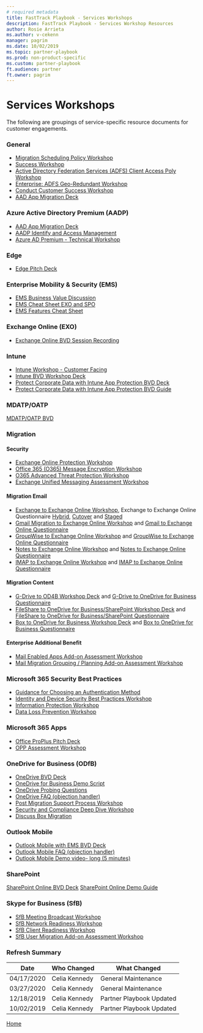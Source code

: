 ```yaml
---  
# required metadata  
title: FastTrack Playbook - Services Workshops
description: FastTrack Playbook - Services Workshop Resources
author: Rosie Arrieta
ms.author: v-cekenn
manager: pagrim
ms.date: 10/02/2019  
ms.topic: partner-playbook  
ms.prod: non-product-specific  
ms.custom: partner-playbook  
ft.audience: partner
ft.owner: pagrim
---  
```


# Services Workshops

The following are groupings of service-specific resource documents for customer engagements.

### General

- [Migration Scheduling Policy Workshop](https://aka.ms/AA7628b)
- [Success Workshop](https://ftdocs-bcm.azureedge.net/public/en-us-success-workshop-deck-v1.pptx)
- [Active Directory Federation Services (ADFS) Client Access Poly Workshop](https://ftdocs-bcm.azureedge.net/public/en-us-adfs-client-access-policy-workshop-v1.pptx)
- [Enterprise: ADFS Geo-Redundant Workshop](https://ftdocs-bcm.azureedge.net/public/en-us-adfs-geo-redundant-v1.pptx)
- [Conduct Customer Success Workshop](assess-conduct-customer-success-workshop-partner.md)
- [AAD App Migration Deck](https://aka.ms/frpaadappmigrationdeck)

### Azure Active Directory Premium (AADP)

- [AAD App Migration Deck](https://aka.ms/FRPAzureADPremiumWorkshops)
- [AADP Identify and Access Management](https://ftdocs-bcm.azureedge.net/public/aadp-identity-access-management-bvd-deck-localized-v1.docx)
- [Azure AD Premium - Technical Workshop](https://aka.ms/FRPFTOPTask2533WorkshopLocalized)

### Edge

- [Edge Pitch Deck](https://ftdocs-bcm.azureedge.net/public/frp-microsoft-edge-bvd-v1.pdf)

### Enterprise Mobility & Security (EMS)

- [EMS Business Value Discussion](https://ftdocs-bcm.azureedge.net/public/frp-ems-bvd-v1.pdf)
- [EMS Cheat Sheet EXO and SPO](https://ftdocs-bcm.azureedge.net/public/frp-ems-cheat-sheet-exo-and-spo-v1.pptx)
- [EMS Features Cheat Sheet](https://ftdocs-bcm.azureedge.net/public/frp-ems-features-cheat-sheet-v1.pptx)

### Exchange Online (EXO)

- [Exchange Online BVD Session Recording](https://ftdocs-bcm.azureedge.net/public/frp-exo-bvd-v1.pdf)

### Intune

- [Intune Workshop - Customer Facing](https://ftdocs-bcm.azureedge.net/public/m365-ems-microsoft-intune-workshops-v1.pdf)
- [Intune BVD Workshop Deck](https://ftdocs-bcm.azureedge.net/public/frp-microsoft-intune-bvd-v1.pdf)
- [Prote​ct Corporate​ Data with Intune App Protection BVD Deck](https://ftdocs-bcm.azureedge.net/public/frp-microsoft-intune-protect-bvd-v1.pdf)
- [Protect Cor​​​porate Data with In​​tune A​​​p​​p Protection BVD Guide](https://ftdocs-bcm.azureedge.net/public/frp-guidance-intune-protect-corporate-data-v1.pdf)

### MDATP/OATP

[MDATP/OATP BVD](https://ftdocs-bcm.azureedge.net/public/frp-mdatp-oatp-bvd-v1.pptx)

### Migration

#### Security

- [Exchange Online Protection Workshop](https://ftdocs-bcm.azureedge.net/public/en-us-o365-eop-workshop-v1.pptx)
- [Office 365 (O365) Message Encryption Workshop](https://ftdocs-bcm.azureedge.net/public/en-us-o365-ome-workshop-v1.pptx)
- [O365 Advanced Threat Protection Workshop](https://ftdocs-bcm.azureedge.net/public/en-us-365-atp-workshop-v1.pptx)
- [Exchange Unified Messaging Assessment Workshop](https://ftdocs-bcm.azureedge.net/public/en-us-exchange-unified-messaging-assessment-workshop-v1.pptx)

#### Migration Email

- [Exchange to Exchange Online Workshop](https://aka.ms/AA6sezx), Exchange to Exchange Online Questionnaire [Hybrid](https://aka.ms/AA6sez9), [Cutover](https://aka.ms/AA6sezd) and [Staged](https://aka.ms/AA6smno)
- [Gmail Migration to Exchange Online Workshop](https://aka.ms/AA6toq2) and [Gmail to Exchange Online Questionnaire](https://aka.ms/AA6sgh7)
- [GroupWise to Exchange Online Workshop](https://aka.ms/AA6toq2) and [GroupWise to Exchange Online Questionnaire](https://aka.ms/AA6sgi3)
- [Notes to Exchange Online Workshop](https://aka.ms/AA6so22) and [Notes to Exchange Online Questionnaire](https://aka.ms/AA6so92)
- [IMAP to Exchange Online Workshop](https://aka.ms/AA6toqa) and [IMAP to Exchange Online Questionnaire](https://aka.ms/AA6twa6)

#### Migration Content

- [G-Drive to OD4B Workshop Deck](https://aka.ms/AA6tuzy) and [G-Drive to OneDrive for Business Questionnaire](https://aka.ms/AA6tuzg)
- [FileShare to OneDrive for Business/SharePoint Workshop Deck](https://aka.ms/AA6s9hw) and [FileShare to OneDrive for Business/SharePoint Questionnaire](https://aka.ms/AA7isal)
- [Box to OneDrive for Business Workshop Deck](https://aka.ms/AA6s1qo) and [Box to OneDrive for Business Questionnaire](https://aka.ms/AA6s1qw)

#### Enterprise Additional Benefit

- [Mail Enabled Apps Add-on Assessment Workshop](https://ftdocs-bcm.azureedge.net/public/en-us-mail-enabled-apps-add-on-assessment-workshop-v1.pptx)
- [Mail Migration Grouping / Planning Add-on Assessment Workshop](https://ftdocs-bcm.azureedge.net/public/mail-migration-grouping-planning-addon-assment-workshop-v1.pptx)

### Microsoft 365 Security Best Practices

- [Guidance for Choosing an Authentication Method](FRPHubAADPChoosingtherightauthentication)
- [Identity and Device Security Best Practices Workshop](https://aka.ms/FRPDeploySecurelyGuidance)
- [Information Protection Workshop](https://ftdocs-bcm.azureedge.net/public/en-us-o365-ip-discussion-v1.pptx)
- [Data Loss Prevention Workshop](https://ftdocs-bcm.azureedge.net/public/en-us-o365-dlp-workshop-v1.pptx)

### Microsoft 365 Apps

- [​​​​Office ProPlus Pitch Deck](https://ftdocs-bcm.azureedge.net/public/frp-opp-pitch-deck-v1.pdf)
- [OPP Assessment Workshop](https://ftdocs-bcm.azureedge.net/public/en-us-o365-proplus-assessment-workshop-v4.pptx)

### OneDrive for Business (ODfB)

- [OneDrive BVD Deck](https://ftdocs-bcm.azureedge.net/public/frp-onedrive-bvd-deck.pdf)
- [OneDrive for Business Demo Script](https://ftdocs-bcm.azureedge.net/public/frp-onedrive-business-demo-script-v1.docx)
- [OneDrive Probing Questions](https://ftdocs-bcm.azureedge.net/public/frp-onedrive-probing-questions-v1.pdf)
- [OneDrive FAQ (objection handler)](https://ftdocs-bcm.azureedge.net/public/frp-onedrive-objection-handler-v1.pdf)
- [Post Migration Support Process Workshop](https://ftdocs-bcm.azureedge.net/public/od4b-post-migration-support-process-workshop-v1.pptx)
- [Security and Compliance Deep Dive Workshop](https://ftdocs-bcm.azureedge.net/public/en-us-onedrive-securityandcompliance-v1.pptx)
- [Discuss Box Migration](https://aka.ms/AA6s1qw)

### Outlook Mobile

- [Outlook Mobile with EMS BVD Deck](https://ftdocs-bcm.azureedge.net/public/frp-outlook-ios-android-v1.pdf)
- [Outlook Mobile FAQ (objection handler)](https://ftdocs-bcm.azureedge.net/public/objection-handlers-faq-outlook-mobile-v1.pdf)
- [Outlook Mobile Demo video- long (5 minutes)](https://aka.ms/OLMobileDemo)

### SharePoint

[SharePoint Online BVD Deck](https://ftdocs-bcm.azureedge.net/public/frp-sharepoint-bvd-guidance-v1.pdf)
[SharePoint Online Demo Guide](https://ftdocs-bcm.azureedge.net/public/frp-spo-demo-guide-v1.pptx) 

### Skype for Business (SfB)

- [SfB Meeting Broadcast Workshop](https://ftdocs-bcm.azureedge.net/public/sfb-meeting-broadcast-v1.pptx)
- [SfB Network Readiness Workshop](https://ftdocs-bcm.azureedge.net/public/sfb-network-readiness-v1.pptx)
- [SfB Client Readiness Workshop](https://ftdocs-bcm.azureedge.net/public/en-us-sfbclientreadiness-v1.pptx)
- [SfB User Migration Add-on Assessment Workshop](https://ftdocs-bcm.azureedge.net/public/en-us-sfb-user-migration-add-on-assessmentworkshop-v1.pptx)

### Refresh Summary

|Date|Who Changed|What Changed|
|---------|---------------|----------------------------|
|04/17/2020| Celia Kennedy| General Maintenance|
|03/27/2020| Celia Kennedy| General Maintenance|
|12/18/2019| Celia Kennedy| Partner Playbook Updated|
|10/02/2019| Celia Kennedy| Partner Playbook Updated|

[Home](http://partner-docs.microsoft.com)
